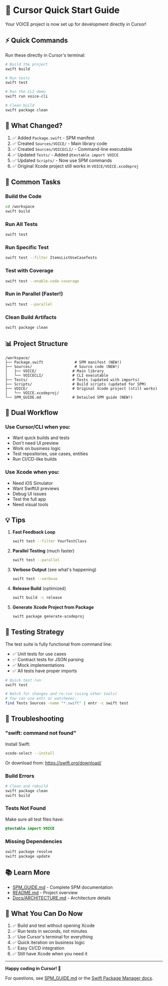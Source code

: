 # 🚀 Cursor Quick Start Guide

Your VOICE project is now set up for development directly in Cursor!

## ⚡ Quick Commands

Run these directly in Cursor's terminal:

```bash
# Build the project
swift build

# Run tests
swift test

# Run the CLI demo
swift run voice-cli

# Clean build
swift package clean
```

## 📁 What Changed?

1. ✅ Added `Package.swift` - SPM manifest
2. ✅ Created `Sources/VOICE/` - Main library code
3. ✅ Created `Sources/VOICECLI/` - Command-line executable
4. ✅ Updated `Tests/` - Added `@testable import VOICE`
5. ✅ Updated `Scripts/` - Now use SPM commands
6. ✅ Original Xcode project still works in `VOICE/VOICE.xcodeproj`

## 🎯 Common Tasks

### Build the Code

```bash
cd /workspace
swift build
```

### Run All Tests

```bash
swift test
```

### Run Specific Test

```bash
swift test --filter ItemsListUseCaseTests
```

### Test with Coverage

```bash
swift test --enable-code-coverage
```

### Run in Parallel (Faster!)

```bash
swift test --parallel
```

### Clean Build Artifacts

```bash
swift package clean
```

## 📊 Project Structure

```
/workspace/
├── Package.swift              # SPM manifest (NEW!)
├── Sources/                   # Source code (NEW!)
│   ├── VOICE/                # Main library
│   └── VOICECLI/             # CLI executable
├── Tests/                    # Tests (updated with imports)
├── Scripts/                  # Build scripts (updated for SPM)
├── VOICE/                    # Original Xcode project (still works)
│   └── VOICE.xcodeproj/
└── SPM_GUIDE.md              # Detailed SPM guide (NEW!)
```

## 🔄 Dual Workflow

### Use Cursor/CLI when you:
- Want quick builds and tests
- Don't need UI preview
- Work on business logic
- Test repositories, use cases, entities
- Run CI/CD-like builds

### Use Xcode when you:
- Need iOS Simulator
- Want SwiftUI previews
- Debug UI issues
- Test the full app
- Need visual tools

## 💡 Tips

1. **Fast Feedback Loop**
   ```bash
   swift test --filter YourTestClass
   ```

2. **Parallel Testing** (much faster)
   ```bash
   swift test --parallel
   ```

3. **Verbose Output** (see what's happening)
   ```bash
   swift test --verbose
   ```

4. **Release Build** (optimized)
   ```bash
   swift build -c release
   ```

5. **Generate Xcode Project from Package**
   ```bash
   swift package generate-xcodeproj
   ```

## 🧪 Testing Strategy

The test suite is fully functional from command line:

- ✅ Unit tests for use cases
- ✅ Contract tests for JSON parsing
- ✅ Mock implementations
- ✅ All tests have proper imports

```bash
# Quick test run
swift test

# Watch for changes and re-run (using other tools)
# You can use entr or watchexec:
find Tests Sources -name "*.swift" | entr -c swift test
```

## 🐛 Troubleshooting

### "swift: command not found"

Install Swift:
```bash
xcode-select --install
```

Or download from: https://swift.org/download/

### Build Errors

```bash
# Clean and rebuild
swift package clean
swift build
```

### Tests Not Found

Make sure all test files have:
```swift
@testable import VOICE
```

### Missing Dependencies

```bash
swift package resolve
swift package update
```

## 📚 Learn More

- [SPM_GUIDE.md](./SPM_GUIDE.md) - Complete SPM documentation
- [README.md](./README.md) - Project overview
- [Docs/ARCHITECTURE.md](./Docs/ARCHITECTURE.md) - Architecture details

## 🎉 What You Can Do Now

1. ✅ Build and test without opening Xcode
2. ✅ Run tests in seconds, not minutes
3. ✅ Use Cursor's terminal for everything
4. ✅ Quick iteration on business logic
5. ✅ Easy CI/CD integration
6. ✅ Still have Xcode when you need it

---

**Happy coding in Cursor! 🚀**

For questions, see [SPM_GUIDE.md](./SPM_GUIDE.md) or the [Swift Package Manager docs](https://swift.org/package-manager/).

